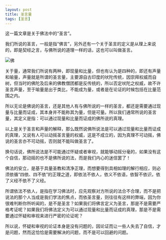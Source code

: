 ```yaml
---
layout: post
title: 圣言量
tags: [圣言]
---
```


这一篇文章是关于佛法中的“圣言”。



我们所说的圣言，一般是指“佛言”，另外还有一个关于圣言的定义是从理上来说的，即是契经之言，与佛所说的道理一样的话，这也可以叫做圣言。

![佛](<https://raw.githubusercontent.com/loongyowl/loongyowl.github.io/master/images/fo.jpg>)

关于量，通常我们所说有两种，即现量和比量，但也有认为是四种的，即还有声量和喻量，声量就是所谓的圣言量，主要源自古印度的吠陀传统，因崇拜权威而自树，但当时的佛陀及后来的佛教僧团都是反传统的，所以否定吠陀之权威，故不许圣言声量，至于喻量是出于类比，不能成为量，或者是在论证的时候包括在比量范围之内。



所以无论是佛说的圣言，还是其他人有与佛所说的一样的圣言，都还是需要通过现量与比量而证成，其本身并不能称其为量，但是可量。所以我们通常所说的圣言量，其定义是指：可以通过现量和比量而证成的佛所说的真理。



以上是关于圣言和声量的解释，那么既然说佛所说法是可以通过现量和比量而证成的真理，又说有人可以动摇圣言量的权威，这是不成立的，因为真理不可动摇，佛说的圣言亦不可动摇，否则就不能叫做圣言了。



换句话说，佛所说法是不可能通过怀疑或者审视，就能够动摇分毫的，如果没有这个自信，那动摇的也不是佛所说的法，而是我们内心的迷信罢了！



佛法的安立，是基于具量圣教和清净正理，而想要得到具相如理的解行相应，则必须依循“四依、四不依”的正理之道，即依法不依人，依义不依语，依智不依识，依了义经不依不了义经。



所谓依法不依人，是指在学习佛法时，应先观察对方所说的法合不合理，而不是把说法的那个人当成是我们学法的焦点，而依圣言量，则往往有这样的弊端，因为你很难判断你所听闻的，是不是圣言？如果我们将佛言定义为圣言，那是不是需要严格考证呢？如果我们将佛法定义为可以通过现量和比量而证成的真理，那是不是需要通过怀疑和审视来进行严密的论证呢？



所以说，怀疑和审视的论证本身是没有问题的，因论证而让一些人失去了自信，才是问题，然而这恰恰是需要解决的问题，而不是可以回避的问题。